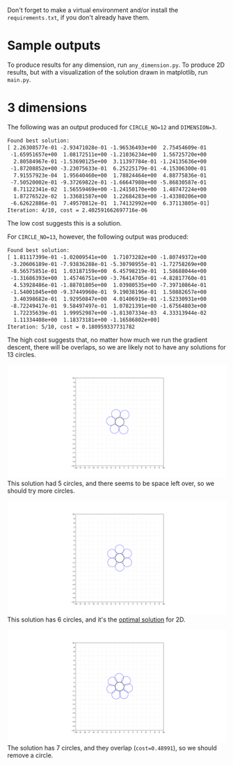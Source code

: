 Don't forget to make a virtual environment and/or install the `requirements.txt`, if you don't already have them.
# Sample outputs
To produce results for any dimension, run `any_dimension.py`. To produce 2D results, but with a visualization of the solution drawn in matplotlib, run `main.py`.
# 3 dimensions
The following was an output produced for `CIRCLE_NO=12` and `DIMENSION=3`.
```
Found best solution:
[ 2.26308577e-01 -2.93471028e-01 -1.96536493e+00  2.75454609e-01
 -1.65951657e+00  1.08172511e+00 -1.21036234e+00  1.56725720e+00
  2.80584967e-01 -1.53690125e+00  3.11397784e-01 -1.24135636e+00
 -1.87208852e+00 -3.23075633e-01  6.25225179e-01 -4.15306300e-01
  7.91557923e-04  1.95640460e+00  1.78824464e+00  4.88775836e-01
 -7.50520002e-01 -9.37269822e-01 -1.66647988e+00 -5.86830587e-01
  8.71122341e-02  1.56559469e+00 -1.24150170e+00  1.48747224e+00
  1.87276522e-02  1.33681587e+00  1.22684283e+00 -1.43380206e+00
 -6.62622886e-01  7.49570812e-01  1.74132992e+00  6.37113805e-01]
Iteration: 4/10, cost = 2.402591662697716e-06
```
The low cost suggests this is a solution.

For `CIRCLE_NO=13`, however, the following output was produced:
```
Found best solution:
[ 1.81117399e-01 -1.02009541e+00  1.71073282e+00 -1.80749372e+00
 -3.20606189e-01 -7.93836288e-01 -5.30798955e-01 -1.72758269e+00
 -8.56575851e-01  1.03187159e+00  6.45798219e-01  1.58688044e+00
 -1.31686393e+00  1.45746751e+00 -3.76414705e-01 -4.82817760e-01
  4.53928486e-01 -1.88701805e+00  1.03980535e+00 -7.39710864e-01
 -1.54001045e+00 -9.37449960e-01  9.19038196e-01  1.50882657e+00
  3.40398682e-01  1.92950847e+00  4.01406919e-01 -1.52330931e+00
 -8.72249417e-01  9.58497497e-01  1.07821391e+00 -1.67564803e+00
  1.72235639e-01  1.99952987e+00 -1.81307334e-03  4.33313944e-02
  1.11334408e+00  1.18373181e+00 -1.16586802e+00]
Iteration: 5/10, cost = 0.180959337731782
```
The high cost suggests that, no matter how much we run the gradient descent, there will be overlaps, so we are likely not to have any solutions for 13 circles.

![5 circles](https://github.com/cateatingpancakes/circles/blob/main/outputs/5circles.png)
This solution had 5 circles, and there seems to be space left over, so we should try more circles.

![6 circles](https://github.com/cateatingpancakes/circles/blob/main/outputs/6circles.png)
This solution has 6 circles, and it's the [optimal solution](https://en.wikipedia.org/wiki/Kissing_number#Known_greatest_kissing_numbers) for 2D.

![7 circles](https://github.com/cateatingpancakes/circles/blob/main/outputs/7circles.png)
The solution has 7 circles, and they overlap (`cost=0.48991`), so we should remove a circle.

